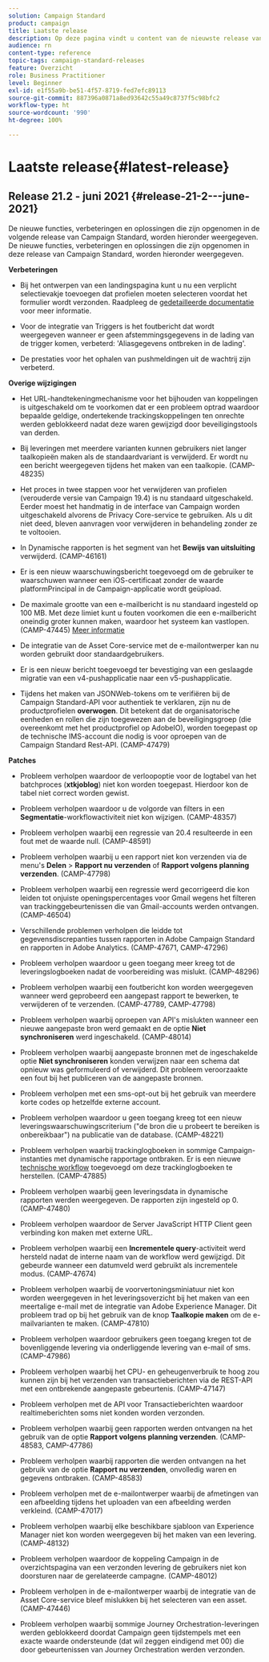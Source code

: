 ```yaml
---
solution: Campaign Standard
product: campaign
title: Laatste release
description: Op deze pagina vindt u content van de nieuwste release van Campaign Standard
audience: rn
content-type: reference
topic-tags: campaign-standard-releases
feature: Overzicht
role: Business Practitioner
level: Beginner
exl-id: e1f55a9b-be51-4f57-8719-fed7efc89113
source-git-commit: 887396a0871a8ed93642c55a49c8737f5c98bfc2
workflow-type: ht
source-wordcount: '990'
ht-degree: 100%

---
```



# Laatste release{#latest-release}

## Release 21.2 - juni 2021 {#release-21-2---june-2021}

De nieuwe functies, verbeteringen en oplossingen die zijn opgenomen in de volgende release van Campaign Standard, worden hieronder weergegeven. De nieuwe functies, verbeteringen en oplossingen die zijn opgenomen in deze release van Campaign Standard, worden hieronder weergegeven.

**Verbeteringen**

* Bij het ontwerpen van een landingspagina kunt u nu een verplicht selectievakje toevoegen dat profielen moeten selecteren voordat het formulier wordt verzonden. Raadpleeg de [gedetailleerde documentatie](../../channels/using/managing-landing-page-form-data.md#agreement-checkbox) voor meer informatie.

* Voor de integratie van Triggers is het foutbericht dat wordt weergegeven wanneer er geen afstemmingsgegevens in de lading van de trigger komen, verbeterd: &#39;Aliasgegevens ontbreken in de lading&#39;.

* De prestaties voor het ophalen van pushmeldingen uit de wachtrij zijn verbeterd.

**Overige wijzigingen**

* Het URL-handtekeningmechanisme voor het bijhouden van koppelingen is uitgeschakeld om te voorkomen dat er een probleem optrad waardoor bepaalde geldige, ondertekende trackingskoppelingen ten onrechte werden geblokkeerd nadat deze waren gewijzigd door beveiligingstools van derden.

* Bij leveringen met meerdere varianten kunnen gebruikers niet langer taalkopieën maken als de standaardvariant is verwijderd. Er wordt nu een bericht weergegeven tijdens het maken van een taalkopie. (CAMP-48235)

* Het proces in twee stappen voor het verwijderen van profielen (verouderde versie van Campaign 19.4) is nu standaard uitgeschakeld. Eerder moest het handmatig in de interface van Campaign worden uitgeschakeld alvorens de Privacy Core-service te gebruiken. Als u dit niet deed, bleven aanvragen voor verwijderen in behandeling zonder ze te voltooien.

* In Dynamische rapporten is het segment van het **Bewijs van uitsluiting** verwijderd. (CAMP-46161)

* Er is een nieuw waarschuwingsbericht toegevoegd om de gebruiker te waarschuwen wanneer een iOS-certificaat zonder de waarde platformPrincipal in de Campaign-applicatie wordt geüpload.

* De maximale grootte van een e-mailbericht is nu standaard ingesteld op 100 MB. Met deze limiet kunt u fouten voorkomen die een e-mailbericht oneindig groter kunnen maken, waardoor het systeem kan vastlopen. (CAMP-47445) [Meer informatie](../../sending/using/design-and-personalize.md#email-size)

* De integratie van de Asset Core-service met de e-mailontwerper kan nu worden gebruikt door standaardgebruikers.

* Er is een nieuw bericht toegevoegd ter bevestiging van een geslaagde migratie van een v4-pushapplicatie naar een v5-pushapplicatie.

* Tijdens het maken van JSONWeb-tokens om te verifiëren bij de Campaign Standard-API voor authentiek te verklaren, zijn nu de productprofielen **overwogen**. Dit betekent dat de organisatorische eenheden en rollen die zijn toegewezen aan de beveiligingsgroep (die overeenkomt met het productprofiel op AdobeIO), worden toegepast op de technische IMS-account die nodig is voor oproepen van de Campaign Standard Rest-API. (CAMP-47479)

**Patches**

* Probleem verholpen waardoor de verloopoptie voor de logtabel van het batchproces (**xtkjoblog**) niet kon worden toegepast. Hierdoor kon de tabel niet correct worden gewist.

* Probleem verholpen waardoor u de volgorde van filters in een **Segmentatie**-workflowactiviteit niet kon wijzigen. (CAMP-48357)

* Probleem verholpen waarbij een regressie van 20.4 resulteerde in een fout met de waarde null. (CAMP-48591)

* Probleem verholpen waarbij u een rapport niet kon verzenden via de menu&#39;s **Delen** > **Rapport nu verzenden** of **Rapport volgens planning verzenden**. (CAMP-47798)

* Probleem verholpen waarbij een regressie werd gecorrigeerd die kon leiden tot onjuiste openingspercentages voor Gmail wegens het filteren van trackinggebeurtenissen die van Gmail-accounts werden ontvangen. (CAMP-46504)

* Verschillende problemen verholpen die leidde tot gegevensdiscrepanties tussen rapporten in Adobe Campaign Standard en rapporten in Adobe Analytics. (CAMP-47671, CAMP-47296)

* Probleem verholpen waardoor u geen toegang meer kreeg tot de leveringslogboeken nadat de voorbereiding was mislukt. (CAMP-48296)

* Probleem verholpen waarbij een foutbericht kon worden weergegeven wanneer werd geprobeerd een aangepast rapport te bewerken, te verwijderen of te verzenden. (CAMP-47789, CAMP-47798)

* Probleem verholpen waarbij oproepen van API&#39;s mislukten wanneer een nieuwe aangepaste bron werd gemaakt en de optie **Niet synchroniseren** werd ingeschakeld. (CAMP-48014)

* Probleem verholpen waarbij aangepaste bronnen met de ingeschakelde optie **Niet synchroniseren** konden verwijzen naar een schema dat opnieuw was geformuleerd of verwijderd. Dit probleem veroorzaakte een fout bij het publiceren van de aangepaste bronnen.

* Probleem verholpen met een sms-opt-out bij het gebruik van meerdere korte codes op hetzelfde externe account.

* Probleem verholpen waardoor u geen toegang kreeg tot een nieuw leveringswaarschuwingscriterium (&quot;de bron die u probeert te bereiken is onbereikbaar&quot;) na publicatie van de database. (CAMP-48221)

* Probleem verholpen waarbij trackinglogboeken in sommige Campaign-instanties met dynamische rapportage ontbraken. Er is een nieuwe [technische workflow](../../administration/using/technical-workflows.md) toegevoegd om deze trackinglogboeken te herstellen. (CAMP-47885)

* Probleem verholpen waarbij geen leveringsdata in dynamische rapporten werden weergegeven. De rapporten zijn ingesteld op 0. (CAMP-47480)

* Probleem verholpen waardoor de Server JavaScript HTTP Client geen verbinding kon maken met externe URL.

* Probleem verholpen waarbij een **Incrementele query**-activiteit werd hersteld nadat de interne naam van de workflow werd gewijzigd. Dit gebeurde wanneer een datumveld werd gebruikt als incrementele modus. (CAMP-47674)

* Probleem verholpen waarbij de voorvertoningsminiatuur niet kon worden weergegeven in het leveringsoverzicht bij het maken van een meertalige e-mail met de integratie van Adobe Experience Manager. Dit probleem trad op bij het gebruik van de knop **Taalkopie maken** om de e-mailvarianten te maken. (CAMP-47810)

* Probleem verholpen waardoor gebruikers geen toegang kregen tot de bovenliggende levering via onderliggende levering van e-mail of sms. (CAMP-47986)

* Probleem verholpen waarbij het CPU- en geheugenverbruik te hoog zou kunnen zijn bij het verzenden van transactieberichten via de REST-API met een ontbrekende aangepaste gebeurtenis. (CAMP-47147)

* Probleem verholpen met de API voor Transactieberichten waardoor realtimeberichten soms niet konden worden verzonden.

* Probleem verholpen waarbij geen rapporten werden ontvangen na het gebruik van de optie **Rapport volgens planning verzenden**. (CAMP-48583, CAMP-47786)

* Probleem verholpen waarbij rapporten die werden ontvangen na het gebruik van de optie **Rapport nu verzenden**, onvolledig waren en gegevens ontbraken. (CAMP-48583)

* Probleem verholpen met de e-mailontwerper waarbij de afmetingen van een afbeelding tijdens het uploaden van een afbeelding werden verkleind. (CAMP-47017)

* Probleem verholpen waarbij elke beschikbare sjabloon van Experience Manager niet kon worden weergegeven bij het maken van een levering. (CAMP-48132)

* Probleem verholpen waardoor de koppeling Campaign in de overzichtspagina van een verzonden levering de gebruikers niet kon doorsturen naar de gerelateerde campagne. (CAMP-48012)

* Probleem verholpen in de e-mailontwerper waarbij de integratie van de Asset Core-service bleef mislukken bij het selecteren van een asset. (CAMP-47446)

* Probleem verholpen waarbij sommige Journey Orchestration-leveringen werden geblokkeerd doordat Campaign geen tijdstempels met een exacte waarde ondersteunde (dat wil zeggen eindigend met 00) die door gebeurtenissen van Journey Orchestration werden verzonden.
